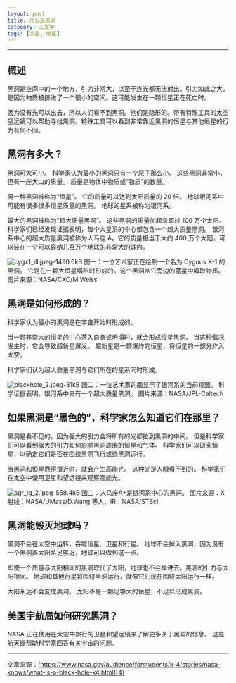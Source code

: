 ```yaml
---
layout: post
title: 什么是黑洞
category: 天文学
tags: [宇宙, 恒星]
---
```



----------
## 概述
黑洞是空间中的一个地方，引力非常大，以至于连光都无法射出。引力如此之大，是因为物质被挤进了一个很小的空间。这可能发生在一颗恒星正在死亡时。

因为没有光可以出去，所以人们看不到黑洞。他们是隐形的。带有特殊工具的太空望远镜可以帮助寻找黑洞。特殊工具可以看到非常靠近黑洞的恒星与其他恒星的行为有何不同。

## 黑洞有多大？

黑洞可大可小。 科学家认为最小的黑洞只有一个原子那么小。 这些黑洞非常小，但有一座大山的质量。 质量是物体中物质或“物质”的数量。

另一种黑洞被称为“恒星”。 它的质量可以达到太阳质量的 20 倍。 地球银河系中可能有很多很多恒星质量的黑洞。 地球的星系被称为银河系。

最大的黑洞被称为“超大质量黑洞”。 这些黑洞的质量加起来超过 100 万个太阳。 科学家们已经发现证据表明，每个大星系的中心都包含一个超大质量黑洞。 银河系中心的超大质量黑洞被称为人马座 A。它的质量相当于大约 400 万个太阳，可以装在一个可以容纳几百万个地球的非常大的球内。

![cygx1_ill.jpeg-1490.6kB][1]
图一：一位艺术家正在绘制一个名为 Cygnus X-1 的黑洞。 它是在一颗大恒星塌陷时形成的。这个黑洞从它旁边的蓝星中吸取物质。
图片来源：NASA/CXC/M.Weiss

## 黑洞是如何形成的？

科学家认为最小的黑洞是在宇宙开始时形成的。

当一颗非常大的恒星的中心落入自身或坍塌时，就会形成恒星黑洞。 当这种情况发生时，它会导致超新星爆发。 超新星是一颗爆炸的恒星，将恒星的一部分炸入太空。

科学家们认为超大质量黑洞与它们所在的星系同时形成。

![blackhole_2.jpeg-31kB][2]
图二：一位艺术家的画显示了银河系的当前视图。 科学证据表明，银河系中央有一个超大质量黑洞。
图片来源：NASA/JPL-Caltech

## 如果黑洞是“黑色的”，科学家怎么知道它们在那里？

黑洞是看不见的，因为强大的引力会将所有的光都拉到黑洞的中间。 但是科学家们可以看到强大的引力如何影响黑洞周围的恒星和气体。 科学家们可以研究恒星，以确定它们是否在围绕黑洞飞行或绕黑洞运行。

当黑洞和恒星靠得很近时，就会产生高能光。 这种光是人眼看不到的。 科学家们在太空中使用卫星和望远镜来观察高能光。

![sgr_lg_2.jpeg-558.4kB][3]
图三：人马座A*是银河系中心的黑洞。
图片来源：X 射线：NASA/UMass/D.Wang 等人，IR：NASA/STScI

## 黑洞能毁灭地球吗？

黑洞不会在太空中运转，吞噬恒星、卫星和行星。 地球不会掉入黑洞，因为没有一个黑洞离太阳系足够近，地球可以做到这一点。

即使一个质量与太阳相同的黑洞取代了太阳，地球也不会掉进去。黑洞的引力与太阳相同。 地球和其他行星将围绕黑洞运行，就像它们现在围绕太阳运行一样。

太阳永远不会变成黑洞。 太阳不是一颗足够大的恒星，不足以形成黑洞。

## 美国宇航局如何研究黑洞？

NASA 正在使用在太空中旅行的卫星和望远镜来了解更多关于黑洞的信息。 这些航天器帮助科学家回答有关宇宙的问题。


----------
文章来源：[https://www.nasa.gov/audience/forstudents/k-4/stories/nasa-knows/what-is-a-black-hole-k4.html][4]


  [1]: http://static.zybuluo.com/gamedebug/dtvjej7czpv5ec04tldzwwyd/cygx1_ill.jpeg
  [2]: http://static.zybuluo.com/gamedebug/8a1q5pxfzaf3rugtgz9nw26h/blackhole_2.jpeg
  [3]: http://static.zybuluo.com/gamedebug/q5sz9e7tqkbf0pdc3tpis2ng/sgr_lg_2.jpeg
  [4]: https://www.nasa.gov/audience/forstudents/k-4/stories/nasa-knows/what-is-a-black-hole-k4.html